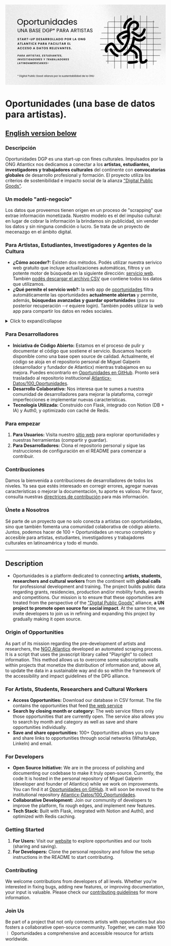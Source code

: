 ![Logo](MasOpps.png)

# Oportunidades (una base de datos para artistas).

## [English version below](#description)

### Descripción

Oportunidades DGP es una start-up con fines culturales. Impulsados por la ONG Atlanticx nos dedicamos a conectar a los **artistas, estudiantes, investigadores y trabajadores culturales** del continente con **convocatorias globales** de desarrollo profesional y formación. El proyecto utiliza los criterios de sostenibilidad e impacto social de la alianza ["Digital Public Goods"](https://www.un.org/techenvoy/content/digital-public-goods).

### Un modelo "anti-negocio"

Los datos que proveemos tienen origen en un proceso de "scrapping" que extrae información monetizada. Nuestro modelo es el del impulso cultural: en lugar de cobrar la información la brindamos sin publicidad, sin vender los datos y sin ninguna condición o lucro. Se trata de un proyecto de mecenazgo en el ámbito digital. 

### Para Artistas, Estudiantes, Investigadores y Agentes de la Cultura

- **¿Cómo acceder?:** Existen dos métodos. Podés utilizar nuestra serivico web gratuito que incluye actualizaciones automáticas, filtros y un potente motor de búsqueda en la siguiente dirección: [servicio web](https://oportunidades.lat). También [podés descargar el archivo CSV](Oportunidades_Dic_2024.csv) que contiene todos los datos que utilizamos. 
- **¿Qué permite el servicio web?:** la web app de [oportunidades](https://oportunidades.lat) filtra automáticamente las oportunidades **actualmente abiertas** y permite, además, **búsquedas avanzadas y guardar oportunidades** (para su posterior recuperación --r equiere login). También podés utilizar la web app para compartir los datos en redes sociales. 

<details>
  <summary>Click to expand/collapse</summary>

  This is the hidden content that will be shown when the summary is clicked.  You can put anything you want here:

  * Lists
  * Paragraphs
  * Code blocks:
    ```python
    print("Hello, world!")
    ```
  * Even more Markdown!  Just make sure it's properly formatted.

</details>



### Para Desarrolladores

- **Iniciativa de Código Abierto:** Estamos en el proceso de pulir y documentar el código que sostiene el servicio. Buscamos hacerlo disponible como una base open source de calidad. Actualmente, el código se aloja en el repositorio personal de Miguel Galperin (desarrollador y fundador de Atlanticx) mientras trabajamos en su mejora. Puedes encontrarlo en [Oportunidades en GitHub](https://github.com/MiguelGalp/Oportunidades). Pronto será trasladado al repositorio institucional [Atlanticx-Datos/100_Oportunidades](https://github.com/Atlanticx-Datos/100_Oportunidades).
- **Desarrollo Colaborativo:** Nos interesa que te sumes a nuestra comunidad de desarrolladores para mejorar la plataforma, corregir imperfecciones e implementar nuevas características.
- **Tecnología Utilizada:** Construido con Flask, integrado con Notion (DB + IA) y Auth0, y optimizado con caché de Redis.

### Para empezar

1. **Para Usuarios:** Visita nuestro [sitio web](http://oportunidades.lat) para explorar oportunidades y nuestras herramientas (compartir y guardar).
2. **Para Desarrolladores:** Clona el repositorio personal y sigue las instrucciones de configuración en el README para comenzar a contribuir.

### Contribuciones

Damos la bienvenida a contribuciones de desarrolladores de todos los niveles. Ya sea que estés interesado en corregir errores, agregar nuevas características o mejorar la documentación, tu aporte es valioso. Por favor, consulta nuestras [directrices de contribución](CONTRIBUTING.md) para más información.

### Únete a Nosotros

Sé parte de un proyecto que no solo conecta a artistas con oportunidades, sino que también fomenta una comunidad colaborativa de código abierto. Juntos, podemos hacer de 100 + Oportunidades un recurso completo y accesible para artistas, estudiantes, investigadores y trabajadores culturales en latinoamérica y todo el mundo.

---

## Description

+ Oportunidades is a platform dedicated to connecting **artists, students, researchers and cultural workers** from the continent with **global calls** for professional development and training. The project builds public data regarding grants, residencies, production and/or mobility funds, awards and competitions. Our mission is to ensure that these opportunities are treated from the perspective of the ["Digital Public Goods"](https://www.un.org/techenvoy/content/digital-public-goods) alliance, **a UN project to promote open source for social impact**. At the same time, we invite developers to join us in refining and expanding this project by gradually making it open source.

### Origin of Opportunities

As part of its mission regarding the pre-development of artists and researchers, the [NGO Atlanticx](https://atlanticx.org) developed an automated scraping process. It is a script that uses the javascript library called "Playright" to collect information. This method allows us to overcome some subscription walls within projects that monetize the distribution of information and, above all, to update the data in a sustainable way and do so within the framework of the accessibility and impact guidelines of the DPG alliance.

### For Artists, Students, Researchers and Cultural Workers

- **Access Opportunities:** Download our database in CSV format. The file contains the opportunities that feed [the web service](https://oportunidades.lat)
- **Search by closing month or category:** The web service filters only those opportunities that are currently open. The service also allows you to search by month and category as well as save and share opportunities individually.
- **Save and share opportunities:** 100+ Opportunities allows you to save and share links to opportunities through social networks (WhatsApp, LinkeIn) and email.

### For Developers

- **Open Source Initiative:** We are in the process of polishing and documenting our codebase to make it truly open-source. Currently, the code It is hosted in the personal repository of Miguel Galperin (developer and founder of Atlanticx) while we work on improvements. You can find it at [Oportunidades on GitHub](https://github.com/MiguelGalp/Oportunidades). It will soon be moved to the institutional repository [Atlanticx-Datos/100_Oportunidades](https://github.com/Atlanticx-Datos/100_Oportunidades).
- **Collaborative Development:** Join our community of developers to improve the platform, fix rough edges, and implement new features.
- **Tech Stack:** Built with Flask, integrated with Notion and Auth0, and optimized with Redis caching.

### Getting Started

1. **For Users:** Visit our [website](http://oportunidades-vercel.vercel.app) to explore opportunities and our tools (sharing and saving).
2. **For Developers:** Clone the personal repository and follow the setup instructions in the README to start contributing.

### Contributing

We welcome contributions from developers of all levels. Whether you're interested in fixing bugs, adding new features, or improving documentation, your input is valuable. Please check our [contributing guidelines](CONTRIBUTING.md) for more information.

### Join Us

Be part of a project that not only connects artists with opportunities but also fosters a collaborative open-source community. Together, we can make 100 ︱ Oportunidades a comprehensive and accessible resource for artists worldwide.
